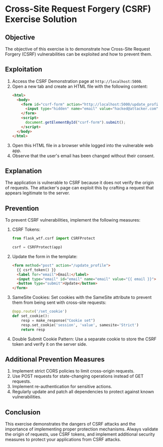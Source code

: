 # Cross-Site Request Forgery (CSRF) Exercise Solution

## Objective
The objective of this exercise is to demonstrate how Cross-Site Request Forgery (CSRF) vulnerabilities can be exploited and how to prevent them.

## Exploitation
1. Access the CSRF Demonstration page at `http://localhost:5000`.
2. Open a new tab and create an HTML file with the following content:
   ```html
   <html>
     <body>
       <form id="csrf-form" action="http://localhost:5000/update_profile" method="POST">
         <input type="hidden" name="email" value="hacked@attacker.com">
       </form>
       <script>
         document.getElementById("csrf-form").submit();
       </script>
     </body>
   </html>
   ```
3. Open this HTML file in a browser while logged into the vulnerable web app.
4. Observe that the user's email has been changed without their consent.

## Explanation
The application is vulnerable to CSRF because it does not verify the origin of requests. The attacker's page can exploit this by crafting a request that appears legitimate to the server.

## Prevention
To prevent CSRF vulnerabilities, implement the following measures:

1. CSRF Tokens:
   ```python
   from flask_wtf.csrf import CSRFProtect

   csrf = CSRFProtect(app)
   ```

2. Update the form in the template:
   ```html
   <form method="post" action="/update_profile">
     {{ csrf_token() }}
     <label for="email">Email:</label>
     <input type="email" id="email" name="email" value="{{ email }}">
     <button type="submit">Update</button>
   </form>
   ```

3. SameSite Cookies:
   Set cookies with the SameSite attribute to prevent them from being sent with cross-site requests:
   ```python
   @app.route('/set_cookie')
   def set_cookie():
       resp = make_response("Cookie set")
       resp.set_cookie('session', 'value', samesite='Strict')
       return resp
   ```

4. Double Submit Cookie Pattern:
   Use a separate cookie to store the CSRF token and verify it on the server side.

## Additional Prevention Measures
1. Implement strict CORS policies to limit cross-origin requests.
2. Use POST requests for state-changing operations instead of GET requests.
3. Implement re-authentication for sensitive actions.
4. Regularly update and patch all dependencies to protect against known vulnerabilities.

## Conclusion
This exercise demonstrates the dangers of CSRF attacks and the importance of implementing proper protection mechanisms. Always validate the origin of requests, use CSRF tokens, and implement additional security measures to protect your applications from CSRF attacks.
